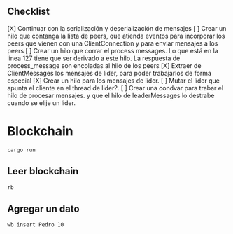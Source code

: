 ## Checklist

[X] Continuar con la serialización y deserialización de mensajes
[ ] Crear un hilo que contanga la lista de peers, que atienda eventos para incorporar los peers que vienen con una ClientConnection y para enviar mensajes a los peers
[ ] Crear un hilo que corrar el process messages. Lo que está en la linea 127 tiene que ser derivado a este hilo.
La respuesta de process_message son encoladas al hilo de los peers
[X] Extraer de ClientMessages los mensajes de lider, para poder trabajarlos de forma especial
[X] Crear un hilo para los mensajes de lider.
[ ] Mutar el lider que apunta el cliente en el thread de lider?.
[ ] Crear una condvar para trabar el hilo de procesar mensajes. y que el hilo de leaderMessages lo destrabe cuando se elije un lider.

# Blockchain

```
cargo run
```

## Leer blockchain

```
rb
```

## Agregar un dato

```
wb insert Pedro 10
```
